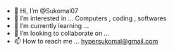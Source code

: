 - 👋 Hi, I’m @Sukomal07
- 👀 I’m interested in ... Computers , coding , softwares
- 🌱 I’m currently learning ...
- 💞️ I’m looking to collaborate on ...
- 📫 How to reach me ... hypersukomal@gmail.com

<!---
Sukomal07/Sukomal07 is a ✨ special ✨ repository because its `README.md` (this file) appears on your GitHub profile.
You can click the Preview link to take a look at your changes.
--->
